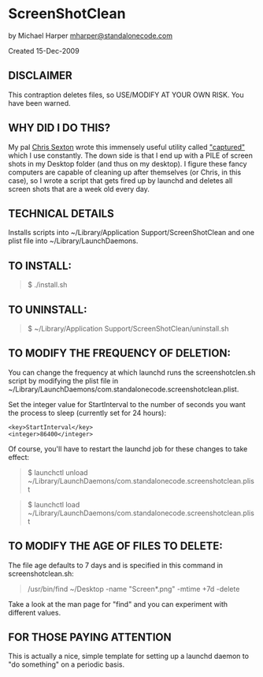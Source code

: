 ScreenShotClean
===============
by Michael Harper
mharper@standalonecode.com

Created 15-Dec-2009

DISCLAIMER
----------
This contraption deletes files, so USE/MODIFY AT YOUR OWN RISK.  You have been warned.


WHY DID I DO THIS?
------------------
My pal [Chris Sexton](http://www.github.com/csexton) wrote this immensely useful utility called ["captured"](http://www.github.com/csexton/captured) which I use constantly.  The down side is that I end up with a PILE of screen shots in my Desktop folder (and thus on my desktop).  I figure these fancy computers are capable of cleaning up after themselves (or Chris, in this case), so I wrote a script that gets fired up by launchd and deletes all screen shots that are a week old every day.


TECHNICAL DETAILS
-----------------
Installs scripts into ~/Library/Application Support/ScreenShotClean and one plist file into ~/Library/LaunchDaemons.


TO INSTALL:
-----------

> $ ./install.sh


TO UNINSTALL:
-------------

> $ ~/Library/Application Support/ScreenShotClean/uninstall.sh


TO MODIFY THE FREQUENCY OF DELETION:
------------------------------------
You can change the frequency at which launchd runs the screenshotclen.sh script by modifying the plist file in ~/Library/LaunchDaemons/com.standalonecode.screenshotclean.plist.

Set the integer value for StartInterval to the number of seconds you want the process to sleep (currently set for 24 hours):

    <key>StartInterval</key>
    <integer>86400</integer>

Of course, you'll have to restart the launchd job for these changes to take effect:

>$ launchctl unload ~/Library/LaunchDaemons/com.standalonecode.screenshotclean.plist

>$ launchctl load ~/Library/LaunchDaemons/com.standalonecode.screenshotclean.plist

TO MODIFY THE AGE OF FILES TO DELETE:
-------------------------------------
The file age defaults to 7 days and is specified in this command in screenshotclean.sh:

> /usr/bin/find ~/Desktop -name "Screen*.png" -mtime +7d -delete 

Take a look at the man page for "find" and you can experiment with different values.


FOR THOSE PAYING ATTENTION
--------------------------
This is actually a nice, simple template for setting up a launchd daemon to "do something" on a periodic basis.